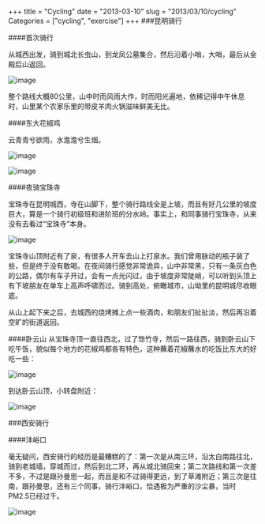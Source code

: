+++
title = "Cycling"
date = "2013-03-10"
slug = "2013/03/10/cycling"
Categories = ["cycling", "exercise"]
+++
###昆明骑行

####首次骑行

从城西出发，骑到城北长虫山，到龙凤公墓集合，然后沿着小哨，大哨，最后从金殿后山返回。

![image](http://abruzzi.github.com/images/2013/03/kunming-cycling-1st.resized.jpg)

整个路线大概80公里，山中时而风雨大作，时而阳光遍地，依稀记得中午休息时，山里某个农家乐里的带皮羊肉火锅滋味鲜美无比。

####东大花椒鸡

云青青兮欲雨，水澹澹兮生烟。

![image](http://abruzzi.github.com/images/2013/03/kunming-cycling-dongda-2.resized.jpg)

![image](http://abruzzi.github.com/images/2013/03/kunming-cycling-dongda-chicken.resized.jpg)

####夜骑宝珠寺

宝珠寺在昆明城西，寺在山脚下，整个骑行路线全是上坡，而且有好几公里的坡度巨大，算是一个骑行初级班和进阶班的分水岭。事实上，和同事骑行宝珠寺，从来没有去看过“宝珠寺”本身。

![image](http://abruzzi.github.com/images/2013/03/kunming-cycling-baozhu.resized.jpg)

宝珠寺山顶附近有了泉，有很多人开车去山上打泉水。我们曾用脉动的瓶子装了些，但是终于没有敢喝。在夜间骑行感觉非常诡异，山中非常黑，只有一条灰白色的公路，偶尔有车子开过，会有一点光闪过，由于坡度非常陡峭，可以听到头顶上有下坡朋友在单车上高声呼啸而过。骑到高处，俯瞰城市，山坳里的昆明城尽收眼底。

从山上起下来之后，去城西的烧烤摊上点一些酒肉，和朋友们扯扯淡，然后再沿着空旷的街道返回。

####卧云山
从宝珠寺顶一直往西北，过了筇竹寺，然后一路往西，骑到卧云山下吃午饭，貌似每个地方的花椒鸡都各有特色，这种蘸着花椒蘸水的吃饭比东大的好吃一些：

![image](http://abruzzi.github.com/images/2013/03/kunming-cycling-woyun-chicken.resized.jpg)

到达卧云山顶，小转盘附近：

![image](http://abruzzi.github.com/images/2013/03/kunming-cycling-woyun.resized.jpg)


###西安骑行

####沣峪口

毫无疑问，西安骑行的经历是最糟糕的了：第一次是从南三环，沿太白南路往北，骑到老城墙，穿城而过，然后到北二环，再从城北骑回来；第二次路线和第一次差不多，不过是跟孙曼思一起，而且是和不过骑得更远，到了草滩附近；第三次是往南，跟孙曼思，还有三个同事，骑行沣峪口，恰遇极为严重的沙尘暴，当时PM2.5已经过千。

![image](http://abruzzi.github.com/images/2013/03/xian-cycling-3rd.resized.jpg)

